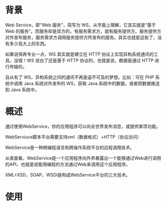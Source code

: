 # 背景

Web Service，即“Web 服务”，简写为 WS，从字面上理解，它其实就是“基于 Web 的服务”。而服务却是双方的，有服务需求方，就有服务提供方。服务提供方对外发布服务，服务需求方调用服务提供方所发布的服务。其实也就是这些了，没有多少高大上的东西。

 

如果说得再专业一点，WS 其实就是建立在 HTTP 协议上实现异构系统通讯的工具。没错！WS 说白了还是基于 HTTP 协议的，也就是说，数据是通过 HTTP 进行传输的。

自从有了 WS，异构系统之间的通讯不再是遥不可及的梦想。比如：可在 PHP 系统中调用 Java 系统对外发布的 WS，获取 Java 系统中的数据，或者把数据推送到 Java 系统中。

 

# 概述

通过使用WebService，你的应用程序可以向全世界发布消息，或提供某项功能。

WebServiuce脚本平台需要支持xml（数据格式）+HTTP（协议访问）

 

WebService是一种跨编程语言和跨操作系统平台的远程调用技术。

从表面看，WebService是一个应用程序向外界暴露出一个能够通过Web进行调用的API，也就是说能用编程的方法通过Web来调用这个应用程序。

XML+XSD，SOAP，WSDl是构成WebService平台的三大技术。

 

# 使用

 